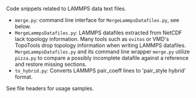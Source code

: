 Code snippets related to LAMMPS data text files.

- `merge.py`: command line interface for `MergeLammpsDatafiles.py`, see below.
- `MergeLammpsDatafiles.py`: LAMMPS datafiles extracted from
  NetCDF lack topology information. Many tools such  as `ovitos` or VMD's
  TopoTools drop topology information when writing LAMMPS datafiles.
  `MergeLammpsDatafiles.py` and its command line wrapper `merge.py` utilize
  `pizza.py` to compare a possibly incomplete datafile against a reference and
  restore missing sections.
- `to_hybrid.py`: Converts LAMMPS pair_coeff lines to 'pair_style hybrid' format.

See file headers for usage samples.
